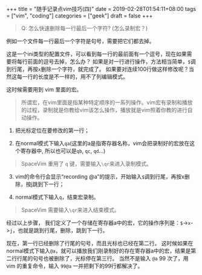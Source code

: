 +++
title = "随手记录点vim技巧(四)"
date = 2019-02-28T01:54:11+08:00
tags = ["vim", "coding"]
categories = ["geek"]
draft = false
+++


> Q: 怎么快速删除每一行最后一个字符?
(怎么录制宏？)

例如一个文件每一行最后一个字符是句号，需要把它们都去掉。

<!--more-->

这是一个ini类型的配置文件，可以看到每一行的最前面有一个逗号，现在如果需要将每行前面的逗号去掉，怎么办？
如果是对一行进行操作，方法相当简单，`$`调到行尾，再按`x`删除一个字符，就完成了。
如果要对连续100行做这样修改呢？当然这每一行的长度是不一样的，用不了列编辑模式。

这时候需要用到 vim 里面的宏。

> 所谓宏，在vim里面是指某种特定顺序的一系列操作。vim宏有录制和播放的过程，录制就是你教给vim该怎么操作，播放就是vim照着你教的进行自动操作。

1. 把光标定位在要修改的第一行；

2. 在normal模式下输入`qa`(这里的a是指寄存器名称，vim会把录制好的宏放在这个寄存器中, 所以也可以是`qb`, `qc`, `qd`...)
> SpaceVim 重用了 `q` 键，需要输入`\qr`来进入录制模式。

3. vim的命令行会显示“recording @a”的提示，开始输入`$`调到行尾，再按x删除，按j跳到下一行；

4. normal模式下输入`q`，结束宏录制。
> SpaceVim 需要输入`\qr`来进入结束模式。

经过以上步骤， 我们定义了一个存储在寄存器a中的宏，它的操作序列是：`$`->`x`->`j`，也就是跳到行尾，删除，跳到下一行。

现在，第一行已经删除了行尾的句号，而且光标也已经在第二行。
这时候如果在normal模式下输入`@a`，就可以播放我们刚录制好的存在寄存器a中的宏，结果是第二行行尾的句号也被删除了，光标停在第三行。
当然不是输入 `@a` 99 次了，用 vim 的重复命令，输入 `99@a` 一并把剩下的99行都解决了。
